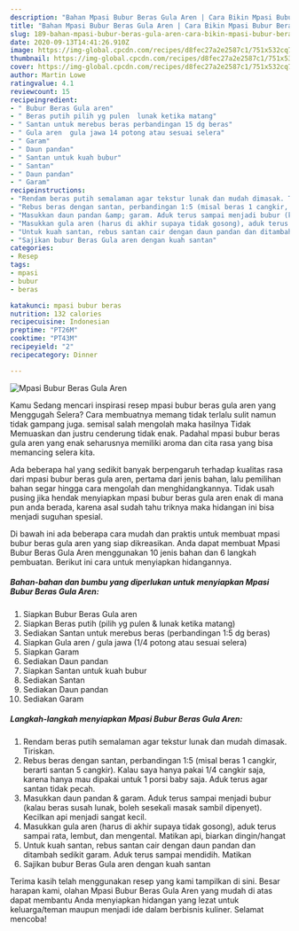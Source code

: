 ```yaml
---
description: "Bahan Mpasi Bubur Beras Gula Aren | Cara Bikin Mpasi Bubur Beras Gula Aren Yang Enak Banget"
title: "Bahan Mpasi Bubur Beras Gula Aren | Cara Bikin Mpasi Bubur Beras Gula Aren Yang Enak Banget"
slug: 189-bahan-mpasi-bubur-beras-gula-aren-cara-bikin-mpasi-bubur-beras-gula-aren-yang-enak-banget
date: 2020-09-13T14:41:26.910Z
image: https://img-global.cpcdn.com/recipes/d8fec27a2e2587c1/751x532cq70/mpasi-bubur-beras-gula-aren-foto-resep-utama.jpg
thumbnail: https://img-global.cpcdn.com/recipes/d8fec27a2e2587c1/751x532cq70/mpasi-bubur-beras-gula-aren-foto-resep-utama.jpg
cover: https://img-global.cpcdn.com/recipes/d8fec27a2e2587c1/751x532cq70/mpasi-bubur-beras-gula-aren-foto-resep-utama.jpg
author: Martin Lowe
ratingvalue: 4.1
reviewcount: 15
recipeingredient:
- " Bubur Beras Gula aren"
- " Beras putih pilih yg pulen  lunak ketika matang"
- " Santan untuk merebus beras perbandingan 15 dg beras"
- " Gula aren  gula jawa 14 potong atau sesuai selera"
- " Garam"
- " Daun pandan"
- " Santan untuk kuah bubur"
- " Santan"
- " Daun pandan"
- " Garam"
recipeinstructions:
- "Rendam beras putih semalaman agar tekstur lunak dan mudah dimasak. Tiriskan."
- "Rebus beras dengan santan, perbandingan 1:5 (misal beras 1 cangkir, berarti santan 5 cangkir). Kalau saya hanya pakai 1/4 cangkir saja, karena hanya mau dipakai untuk 1 porsi baby saja. Aduk terus agar santan tidak pecah."
- "Masukkan daun pandan &amp; garam. Aduk terus sampai menjadi bubur (kalau beras susah lunak, boleh sesekali masak sambil dipenyet). Kecilkan api menjadi sangat kecil."
- "Masukkan gula aren (harus di akhir supaya tidak gosong), aduk terus sampai rata, lembut, dan mengental. Matikan api, biarkan dingin/hangat"
- "Untuk kuah santan, rebus santan cair dengan daun pandan dan ditambah sedikit garam. Aduk terus sampai mendidih. Matikan"
- "Sajikan bubur Beras Gula aren dengan kuah santan"
categories:
- Resep
tags:
- mpasi
- bubur
- beras

katakunci: mpasi bubur beras 
nutrition: 132 calories
recipecuisine: Indonesian
preptime: "PT26M"
cooktime: "PT43M"
recipeyield: "2"
recipecategory: Dinner

---
```



![Mpasi Bubur Beras Gula Aren](https://img-global.cpcdn.com/recipes/d8fec27a2e2587c1/751x532cq70/mpasi-bubur-beras-gula-aren-foto-resep-utama.jpg)

Kamu Sedang mencari inspirasi resep mpasi bubur beras gula aren yang Menggugah Selera? Cara membuatnya memang tidak terlalu sulit namun tidak gampang juga. semisal salah mengolah maka hasilnya Tidak Memuaskan dan justru cenderung tidak enak. Padahal mpasi bubur beras gula aren yang enak seharusnya memiliki aroma dan cita rasa yang bisa memancing selera kita.



Ada beberapa hal yang sedikit banyak berpengaruh terhadap kualitas rasa dari mpasi bubur beras gula aren, pertama dari jenis bahan, lalu pemilihan bahan segar hingga cara mengolah dan menghidangkannya. Tidak usah pusing jika hendak menyiapkan mpasi bubur beras gula aren enak di mana pun anda berada, karena asal sudah tahu triknya maka hidangan ini bisa menjadi suguhan spesial.


Di bawah ini ada beberapa cara mudah dan praktis untuk membuat mpasi bubur beras gula aren yang siap dikreasikan. Anda dapat membuat Mpasi Bubur Beras Gula Aren menggunakan 10 jenis bahan dan 6 langkah pembuatan. Berikut ini cara untuk menyiapkan hidangannya.

<!--inarticleads1-->

##### Bahan-bahan dan bumbu yang diperlukan untuk menyiapkan Mpasi Bubur Beras Gula Aren:

1. Siapkan  Bubur Beras Gula aren
1. Siapkan  Beras putih (pilih yg pulen &amp; lunak ketika matang)
1. Sediakan  Santan untuk merebus beras (perbandingan 1:5 dg beras)
1. Siapkan  Gula aren / gula jawa (1/4 potong atau sesuai selera)
1. Siapkan  Garam
1. Sediakan  Daun pandan
1. Siapkan  Santan untuk kuah bubur
1. Sediakan  Santan
1. Sediakan  Daun pandan
1. Sediakan  Garam




<!--inarticleads2-->

##### Langkah-langkah menyiapkan Mpasi Bubur Beras Gula Aren:

1. Rendam beras putih semalaman agar tekstur lunak dan mudah dimasak. Tiriskan.
1. Rebus beras dengan santan, perbandingan 1:5 (misal beras 1 cangkir, berarti santan 5 cangkir). Kalau saya hanya pakai 1/4 cangkir saja, karena hanya mau dipakai untuk 1 porsi baby saja. Aduk terus agar santan tidak pecah.
1. Masukkan daun pandan &amp; garam. Aduk terus sampai menjadi bubur (kalau beras susah lunak, boleh sesekali masak sambil dipenyet). Kecilkan api menjadi sangat kecil.
1. Masukkan gula aren (harus di akhir supaya tidak gosong), aduk terus sampai rata, lembut, dan mengental. Matikan api, biarkan dingin/hangat
1. Untuk kuah santan, rebus santan cair dengan daun pandan dan ditambah sedikit garam. Aduk terus sampai mendidih. Matikan
1. Sajikan bubur Beras Gula aren dengan kuah santan




Terima kasih telah menggunakan resep yang kami tampilkan di sini. Besar harapan kami, olahan Mpasi Bubur Beras Gula Aren yang mudah di atas dapat membantu Anda menyiapkan hidangan yang lezat untuk keluarga/teman maupun menjadi ide dalam berbisnis kuliner. Selamat mencoba!
